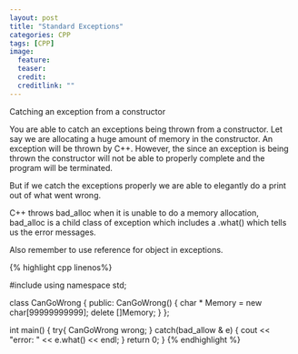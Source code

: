 ```yaml
---
layout: post
title: "Standard Exceptions"
categories: CPP
tags: [CPP]
image:
  feature: 
  teaser: 
  credit: 
  creditlink: ""
---
```

Catching an exception from a constructor

You are able to catch an exceptions being thrown from a constructor.  Let say we are allocating a huge amount of memory in the constructor. An exception will be thrown by C++. 
However, the since an exception is being thrown the constructor will not be able to properly complete and the program will be terminated. 

But if we catch the exceptions properly we are able to elegantly do a print out of what went wrong. 

C++ throws bad_alloc when it is unable to do a memory allocation, bad_alloc is a child class of exception which includes a .what() which tells us the error messages.

Also remember to use reference for object in exceptions. 

{% highlight cpp linenos%}

#include <iostream>
using namespace std;

class CanGoWrong
{
  public:
  CanGoWrong()
  {
    char * Memory = new char[99999999999];
    delete []Memory;
  }
};

int main()
{
try{
  CanGoWrong wrong;
  }
  catch(bad_allow & e)
  {
    cout << "error: " << e.what() << endl;
  }
  return 0;
}
{% endhighlight %}
